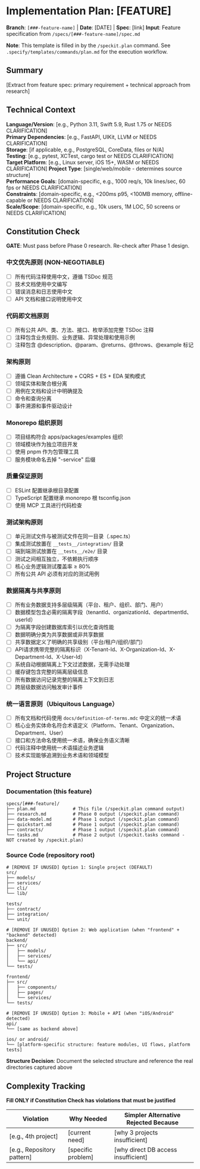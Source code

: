 # Implementation Plan: [FEATURE]

**Branch**: `[###-feature-name]` | **Date**: [DATE] | **Spec**: [link]
**Input**: Feature specification from `/specs/[###-feature-name]/spec.md`

**Note**: This template is filled in by the `/speckit.plan` command. See `.specify/templates/commands/plan.md` for the execution workflow.

## Summary

[Extract from feature spec: primary requirement + technical approach from research]

## Technical Context

<!--
  ACTION REQUIRED: Replace the content in this section with the technical details
  for the project. The structure here is presented in advisory capacity to guide
  the iteration process.
-->

**Language/Version**: [e.g., Python 3.11, Swift 5.9, Rust 1.75 or NEEDS CLARIFICATION]  
**Primary Dependencies**: [e.g., FastAPI, UIKit, LLVM or NEEDS CLARIFICATION]  
**Storage**: [if applicable, e.g., PostgreSQL, CoreData, files or N/A]  
**Testing**: [e.g., pytest, XCTest, cargo test or NEEDS CLARIFICATION]  
**Target Platform**: [e.g., Linux server, iOS 15+, WASM or NEEDS CLARIFICATION]
**Project Type**: [single/web/mobile - determines source structure]  
**Performance Goals**: [domain-specific, e.g., 1000 req/s, 10k lines/sec, 60 fps or NEEDS CLARIFICATION]  
**Constraints**: [domain-specific, e.g., <200ms p95, <100MB memory, offline-capable or NEEDS CLARIFICATION]  
**Scale/Scope**: [domain-specific, e.g., 10k users, 1M LOC, 50 screens or NEEDS CLARIFICATION]

## Constitution Check

**GATE**: Must pass before Phase 0 research. Re-check after Phase 1 design.

### 中文优先原则 (NON-NEGOTIABLE)

- [ ] 所有代码注释使用中文，遵循 TSDoc 规范
- [ ] 技术文档使用中文编写
- [ ] 错误消息和日志使用中文
- [ ] API 文档和接口说明使用中文

### 代码即文档原则

- [ ] 所有公共 API、类、方法、接口、枚举添加完整 TSDoc 注释
- [ ] 注释包含业务规则、业务逻辑、异常处理和使用示例
- [ ] 注释包含 @description、@param、@returns、@throws、@example 标记

### 架构原则

- [ ] 遵循 Clean Architecture + CQRS + ES + EDA 架构模式
- [ ] 领域实体和聚合根分离
- [ ] 用例在文档和设计中明确提及
- [ ] 命令和查询分离
- [ ] 事件溯源和事件驱动设计

### Monorepo 组织原则

- [ ] 项目结构符合 apps/packages/examples 组织
- [ ] 领域模块作为独立项目开发
- [ ] 使用 pnpm 作为包管理工具
- [ ] 服务模块命名去掉 "-service" 后缀

### 质量保证原则

- [ ] ESLint 配置继承根目录配置
- [ ] TypeScript 配置继承 monorepo 根 tsconfig.json
- [ ] 使用 MCP 工具进行代码检查

### 测试架构原则

- [ ] 单元测试文件与被测试文件在同一目录（.spec.ts）
- [ ] 集成测试放置在 `__tests__/integration/` 目录
- [ ] 端到端测试放置在 `__tests__/e2e/` 目录
- [ ] 测试之间相互独立，不依赖执行顺序
- [ ] 核心业务逻辑测试覆盖率 ≥ 80%
- [ ] 所有公共 API 必须有对应的测试用例

### 数据隔离与共享原则

- [ ] 所有业务数据支持多层级隔离（平台、租户、组织、部门、用户）
- [ ] 数据模型包含必需的隔离字段（tenantId、organizationId、departmentId、userId）
- [ ] 为隔离字段创建数据库索引以优化查询性能
- [ ] 数据明确分类为共享数据或非共享数据
- [ ] 共享数据定义了明确的共享级别（平台/租户/组织/部门）
- [ ] API请求携带完整的隔离标识（X-Tenant-Id、X-Organization-Id、X-Department-Id、X-User-Id）
- [ ] 系统自动根据隔离上下文过滤数据，无需手动处理
- [ ] 缓存键包含完整的隔离层级信息
- [ ] 所有数据访问记录完整的隔离上下文到日志
- [ ] 跨层级数据访问触发审计事件

### 统一语言原则（Ubiquitous Language）

- [ ] 所有文档和代码使用 `docs/definition-of-terms.mdc` 中定义的统一术语
- [ ] 核心业务实体命名符合术语定义（Platform、Tenant、Organization、Department、User）
- [ ] 接口和方法命名使用统一术语，确保业务语义清晰
- [ ] 代码注释中使用统一术语描述业务逻辑
- [ ] 技术实现能够追溯到业务术语和领域模型

## Project Structure

### Documentation (this feature)

```text
specs/[###-feature]/
├── plan.md              # This file (/speckit.plan command output)
├── research.md          # Phase 0 output (/speckit.plan command)
├── data-model.md        # Phase 1 output (/speckit.plan command)
├── quickstart.md        # Phase 1 output (/speckit.plan command)
├── contracts/           # Phase 1 output (/speckit.plan command)
└── tasks.md             # Phase 2 output (/speckit.tasks command - NOT created by /speckit.plan)
```

### Source Code (repository root)

<!--
  ACTION REQUIRED: Replace the placeholder tree below with the concrete layout
  for this feature. Delete unused options and expand the chosen structure with
  real paths (e.g., apps/admin, packages/something). The delivered plan must
  not include Option labels.
-->

```text
# [REMOVE IF UNUSED] Option 1: Single project (DEFAULT)
src/
├── models/
├── services/
├── cli/
└── lib/

tests/
├── contract/
├── integration/
└── unit/

# [REMOVE IF UNUSED] Option 2: Web application (when "frontend" + "backend" detected)
backend/
├── src/
│   ├── models/
│   ├── services/
│   └── api/
└── tests/

frontend/
├── src/
│   ├── components/
│   ├── pages/
│   └── services/
└── tests/

# [REMOVE IF UNUSED] Option 3: Mobile + API (when "iOS/Android" detected)
api/
└── [same as backend above]

ios/ or android/
└── [platform-specific structure: feature modules, UI flows, platform tests]
```

**Structure Decision**: Document the selected structure and reference the real
directories captured above

## Complexity Tracking

**Fill ONLY if Constitution Check has violations that must be justified**

| Violation                  | Why Needed         | Simpler Alternative Rejected Because |
| -------------------------- | ------------------ | ------------------------------------ |
| [e.g., 4th project]        | [current need]     | [why 3 projects insufficient]        |
| [e.g., Repository pattern] | [specific problem] | [why direct DB access insufficient]  |
